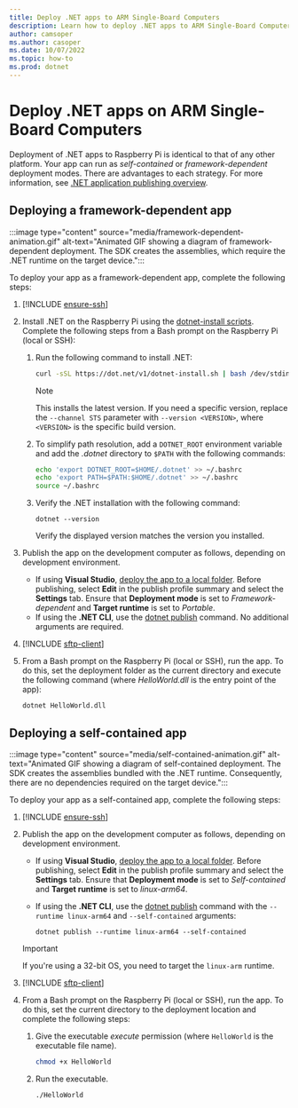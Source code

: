 ```yaml
---
title: Deploy .NET apps to ARM Single-Board Computers
description: Learn how to deploy .NET apps to ARM Single-Board Computers (SBCs) such as Raspberry Pi.
author: camsoper
ms.author: casoper
ms.date: 10/07/2022
ms.topic: how-to
ms.prod: dotnet
---
```


# Deploy .NET apps on ARM Single-Board Computers

Deployment of .NET apps to Raspberry Pi is identical to that of any other platform. Your app can run as *self-contained* or *framework-dependent* deployment modes. There are advantages to each strategy. For more information, see [.NET application publishing overview](../core/deploying/index.md).

## Deploying a framework-dependent app

:::image type="content" source="media/framework-dependent-animation.gif" alt-text="Animated GIF showing a diagram of framework-dependent deployment. The SDK creates the assemblies, which require the .NET runtime on the target device.":::

To deploy your app as a framework-dependent app, complete the following steps:

1. [!INCLUDE [ensure-ssh](includes/ensure-ssh.md)]

1. Install .NET on the Raspberry Pi using the [dotnet-install scripts](../core/tools/dotnet-install-script.md). Complete the following steps from a Bash prompt on the Raspberry Pi (local or SSH):
    1. Run the following command to install .NET:

        ```bash
        curl -sSL https://dot.net/v1/dotnet-install.sh | bash /dev/stdin --channel STS
        ```

        > [!NOTE]
        > This installs the latest version. If you need a specific version, replace the `--channel STS` parameter with `--version <VERSION>`, where `<VERSION>` is the specific build version.

    1. To simplify path resolution, add a `DOTNET_ROOT` environment variable and add the *.dotnet* directory to `$PATH` with the following commands:

        ```bash
        echo 'export DOTNET_ROOT=$HOME/.dotnet' >> ~/.bashrc
        echo 'export PATH=$PATH:$HOME/.dotnet' >> ~/.bashrc
        source ~/.bashrc
        ```

    1. Verify the .NET installation with the following command:

        ```dotnetcli
        dotnet --version
        ```

        Verify the displayed version matches the version you installed.

1. Publish the app on the development computer as follows, depending on development environment.
    - If using **Visual Studio**, [deploy the app to a local folder](/visualstudio/deployment/quickstart-deploy-to-local-folder). Before publishing, select **Edit** in the publish profile summary and select the **Settings** tab. Ensure that **Deployment mode** is set to *Framework-dependent* and **Target runtime** is set to *Portable*.
    - If using the **.NET CLI**, use the [dotnet publish](../core/tools/dotnet-publish.md) command. No additional arguments are required.

1. [!INCLUDE [sftp-client](includes/sftp-client.md)]

1. From a Bash prompt on the Raspberry Pi (local or SSH), run the app. To do this, set the deployment folder as the current directory and execute the following command (where *HelloWorld.dll* is the entry point of the app):

    ```dotnetcli
    dotnet HelloWorld.dll
    ```

## Deploying a self-contained app

:::image type="content" source="media/self-contained-animation.gif" alt-text="Animated GIF showing a diagram of self-contained deployment. The SDK creates the assemblies bundled with the .NET runtime. Consequently, there are no dependencies required on the target device.":::

To deploy your app as a self-contained app, complete the following steps:

1. [!INCLUDE [ensure-ssh](includes/ensure-ssh.md)]

1. Publish the app on the development computer as follows, depending on development environment.
    - If using **Visual Studio**, [deploy the app to a local folder](/visualstudio/deployment/quickstart-deploy-to-local-folder). Before publishing, select **Edit** in the publish profile summary and select the **Settings** tab. Ensure that **Deployment mode** is set to *Self-contained* and **Target runtime** is set to *linux-arm64*.
    - If using the **.NET CLI**, use the [dotnet publish](../core/tools/dotnet-publish.md) command with the `--runtime linux-arm64` and `--self-contained` arguments:

        ```dotnetcli
        dotnet publish --runtime linux-arm64 --self-contained
        ```

    > [!IMPORTANT]
    > If you're using a 32-bit OS, you need to target the `linux-arm` runtime.

1. [!INCLUDE [sftp-client](includes/sftp-client.md)]

1. From a Bash prompt on the Raspberry Pi (local or SSH), run the app. To do this, set the current directory to the deployment location and complete the following steps:
    1. Give the executable *execute* permission (where `HelloWorld` is the executable file name).

        ```bash
        chmod +x HelloWorld
        ```

    1. Run the executable.

        ```bash
        ./HelloWorld
        ```
